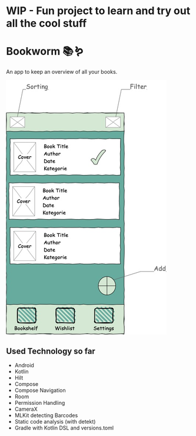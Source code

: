 # WIP - Fun project to learn and try out all the cool stuff

# Bookworm 📚🪱

An app to keep an overview of all your books.    

![wireframe](https://github.com/camina-apps/Bookworm/blob/main/Untitled%20Diagram.jpg "Logo Title Text 1")


## Used Technology so far
- Android
- Kotlin
- Hilt
- Compose
- Compose Navigation
- Room
- Permission Handling
- CameraX
- MLKit detecting Barcodes
- Static code analysis (with detekt)
- Gradle with Kotlin DSL and versions.toml
